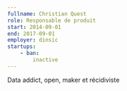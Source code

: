 ```yaml
---
fullname: Christian Quest
role: Responsable de produit
start: 2014-09-01
end: 2017-09-01
employer: dinsic
startups:
    - ban:
        inactive
---
```


Data addict, open, maker et récidiviste
